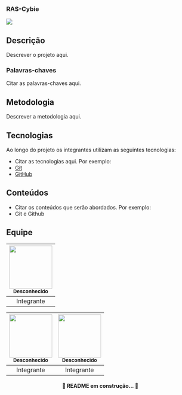 <h3 align="left">RAS-Cybie</h3> 
<!-- substituir o título por um banner com alguma imagem que represente o projeto -->

<p align="left">
<img src="http://img.shields.io/static/v1?label=STATUS&message=Projeto%20Ativo&color=FF007F&style=for-the-badge"/>
</p>

<!-- adicionar os badges  -->

## Descrição

Descrever o projeto aqui.

### Palavras-chaves
Citar as palavras-chaves aqui.

## Metodologia

Descrever a metodologia aqui.

## Tecnologias

Ao longo do projeto os integrantes utilizam as seguintes tecnologias:

- Citar as tecnologias aqui. Por exemplo: 
- [Git](https://git-scm.com)
- [GitHub](https://github.com/)

## Conteúdos 
- Citar os conteúdos que serão abordados. Por exemplo: 
- Git e Github

## Equipe

| [<img src="https://www.promoview.com.br/uploads/images/unnamed%2819%29.png" width=115><br><sub>Desconhecido</sub>](https://github.com/) |
| :---: |
| Integrante |

| [<img src="https://www.promoview.com.br/uploads/images/unnamed%2819%29.png" width=115><br><sub>Desconhecido</sub>](https://github.com/) |  [<img src="https://www.promoview.com.br/uploads/images/unnamed%2819%29.png" width=115><br><sub>Desconhecido</sub>](https://github.com/) | 
| :---: | :---: |
| Integrante | Integrante |


<h4 align="center"> 
	🚧  README em construção...  🚧
</h4>

